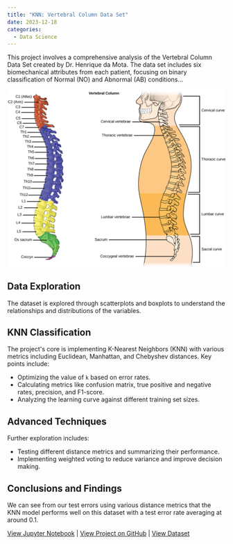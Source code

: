 ```yaml
---
title: "KNN: Vertebral Column Data Set"
date: 2023-12-18
categories:
  - Data Science
---
```


This project involves a comprehensive analysis of the Vertebral Column Data Set created by Dr. Henrique da Mota. The data set includes six biomechanical attributes from each patient, focusing on binary classification of Normal (NO) and Abnormal (AB) conditions...

![Alt text for image](/assets/images/vertebral-column.jpeg)

<!--more-->

## Data Exploration
The dataset is explored through scatterplots and boxplots to understand the relationships and distributions of the variables.

## KNN Classification
The project's core is implementing K-Nearest Neighbors (KNN) with various metrics including Euclidean, Manhattan, and Chebyshev distances. Key points include:
- Optimizing the value of `k` based on error rates.
- Calculating metrics like confusion matrix, true positive and negative rates, precision, and F1-score.
- Analyzing the learning curve against different training set sizes.

## Advanced Techniques
Further exploration includes:
- Testing different distance metrics and summarizing their performance.
- Implementing weighted voting to reduce variance and improve decision making.

## Conclusions and Findings
We can see from our test errors using various distance metrics that the KNN model performs well on this dataset with a test error rate averaging at around 0.1.

[View Jupyter Notebook](https://nbviewer.org/github/Payapulli/Payapulli.github.io/blob/main/jupyter-notebooks/Vertebral-Column-Datset-KNN.ipynb) |
[View Project on GitHub](https://github.com/DSCI-552/homework-1-Payapulli) |
[View Dataset](https://archive.ics.uci.edu/dataset/212/vertebral+column)